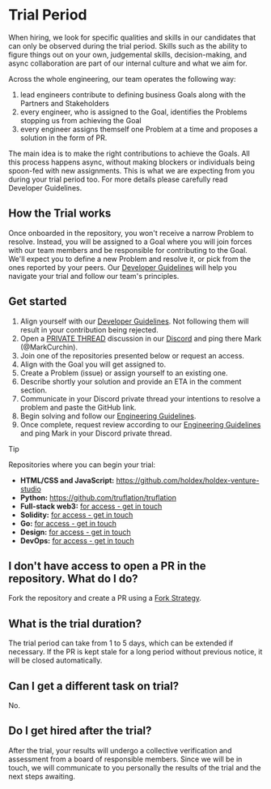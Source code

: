 # Trial Period
When hiring, we look for specific qualities and skills in our candidates that can only be observed during the trial period. Skills such as the ability to figure things out on your own, judgemental skills, decision-making, and async collaboration are part of our internal culture and what we aim for.

Across the whole engineering, our team operates the following way:  
1. lead engineers contribute to defining business Goals along with the Partners and Stakeholders
2. every engineer, who is assigned to the Goal, identifies the Problems stopping us from achieving the Goal
3. every engineer assigns themself one Problem at a time and proposes a solution in the form of PR.

The main idea is to make the right contributions to achieve the Goals. All this process happens async, without making blockers or individuals being spoon-fed with new assignments. This is what we are expecting from you during your trial period too. For more details please carefully read Developer Guidelines.

## How the Trial works
Once onboarded in the repository, you won't receive a narrow Problem to resolve. Instead, you will be assigned to a Goal where you will join forces with our team members and be responsible for contributing to the Goal. We'll expect you to define a new Problem and resolve it, or pick from the ones reported by your peers. Our [Developer Guidelines](./CONTRIBUTING.md) will help you navigate your trial and follow our team's principles.

## Get started
1. Align yourself with our [Developer Guidelines](./CONTRIBUTING.md). Not following them will result in your contribution being rejected.
1. Open a [PRIVATE THREAD](https://github.com/holdex/developers/blob/main/.github/private-thread-instruction-min.png) discussion in our [Discord](https://discord.gg/cHxnURgGgk) and ping there Mark (@MarkCurchin).
1. Join one of the repositories presented below or request an access.
1. Align with the Goal you will get assigned to.
1. Create a Problem (issue) or assign yourself to an existing one.
1. Describe shortly your solution and provide an ETA in the comment section.
1. Communicate in your Discord private thread your intentions to resolve a problem and paste the GitHub link.
1. Begin solving and follow our [Engineering Guidelines](./CONTRIBUTING.md).
1. Once complete, request review according to our [Engineering Guidelines](./CONTRIBUTING.md) and ping Mark in your Discord private thread.

> [!TIP]
> Repositories where you can begin your trial:
> - **HTML/CSS and JavaScript:** https://github.com/holdex/holdex-venture-studio 
> - **Python:** https://github.com/truflation/truflation
> - **Full-stack web3:** [for access - get in touch](https://discord.gg/cHxnURgGgk)
> - **Solidity:** [for access - get in touch](https://discord.gg/cHxnURgGgk)
> - **Go:** [for access - get in touch](https://discord.gg/cHxnURgGgk)
> - **Design:** [for access - get in touch](https://discord.gg/cHxnURgGgk)
> - **DevOps:** [for access - get in touch](https://discord.gg/cHxnURgGgk)

## I don't have access to open a PR in the repository. What do I do?
Fork the repository and create a PR using a [Fork Strategy](https://gist.github.com/Chaser324/ce0505fbed06b947d962). 

## What is the trial duration?
The trial period can take from 1 to 5 days, which can be extended if necessary. If the PR is kept stale for a long period without previous notice, it will be closed automatically.

## Can I get a different task on trial?
No.

## Do I get hired after the trial?
After the trial, your results will undergo a collective verification and assessment from a board of responsible members. Since we will be in touch, we will communicate to you personally the results of the trial and the next steps awaiting. 
